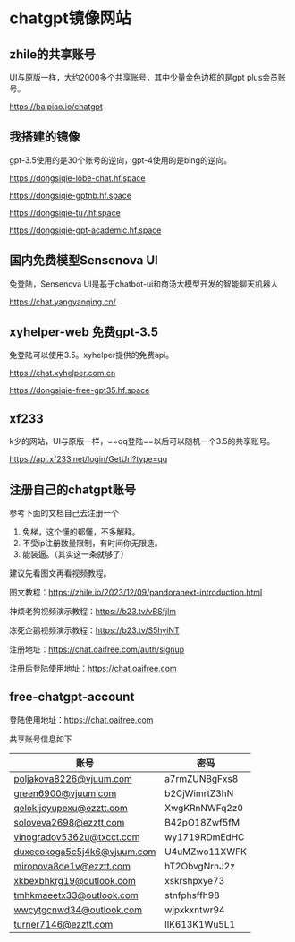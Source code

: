 # chatgpt镜像网站

## zhile的共享账号

UI与原版一样，大约2000多个共享账号，其中少量金色边框的是gpt plus会员账号。

https://baipiao.io/chatgpt

## 我搭建的镜像

gpt-3.5使用的是30个账号的逆向，gpt-4使用的是bing的逆向。

https://dongsiqie-lobe-chat.hf.space

https://dongsiqie-gptnb.hf.space

https://dongsiqie-tu7.hf.space

https://dongsiqie-gpt-academic.hf.space

## 国内免费模型Sensenova UI

免登陆，Sensenova UI是基于chatbot-ui和商汤大模型开发的智能聊天机器人

https://chat.yangyanqing.cn/

## xyhelper-web 免费gpt-3.5

免登陆可以使用3.5。xyhelper提供的免费api。

https://chat.xyhelper.com.cn

https://dongsiqie-free-gpt35.hf.space

## xf233

k少的网站，UI与原版一样，==qq登陆==以后可以随机一个3.5的共享账号。

https://api.xf233.net/login/GetUrl?type=qq

## 注册自己的chatgpt账号

参考下面的文档自己去注册一个

1. 免梯，这个懂的都懂，不多解释。
2. 不受ip注册数量限制，有时间你无限造。
3. 能装逼。（其实这一条就够了）

建议先看图文再看视频教程。

图文教程：https://zhile.io/2023/12/09/pandoranext-introduction.html

神烦老狗视频演示教程：https://b23.tv/vBSfjlm

冻死企鹅视频演示教程：https://b23.tv/S5hyiNT

注册地址：https://chat.oaifree.com/auth/signup

注册后登陆使用地址：https://chat.oaifree.com

## free-chatgpt-account

登陆使用地址：https://chat.oaifree.com

共享账号信息如下

| 账号                                                         | 密码          |
| ------------------------------------------------------------ | ------------- |
| [poljakova8226@vjuum.com](poljakova8226@vjuum.com) | a7rmZUNBgFxs8 |
| [green6900@vjuum.com](green6900@vjuum.com)     | b2CjWimrtZ3hN |
| [qelokijoyupexu@ezztt.com](qelokijoyupexu@ezztt.com) | XwgKRnNWFq2z0 |
| [soloveva2698@ezztt.com](soloveva2698@ezztt.com) | B42pO18Zwf5fM |
| [vinogradov5362u@txcct.com](vinogradov5362u@txcct.com) | wy1719RDmEdHC |
| [duxecokoga5c5j4k6@vjuum.com](duxecokoga5c5j4k6@vjuum.com) | U4uMZwo11XWFK |
| [mironova8de1v@ezztt.com](mironova8de1v@ezztt.com) | hT2ObvgNrnJ2z |
| [xkbexbhkrg19@outlook.com](xkbexbhkrg19@outlook.com) | xskrshpxye73  |
| [tmhkmaeetx33@outlook.com](tmhkmaeetx33@outlook.com) | stnfphsffh98  |
| [wwcytgcnwd34@outlook.com](wwcytgcnwd34@outlook.com) | wjpxkxntwr94  |
| [turner7146@ezztt.com](turner7146@ezztt.com)   | llK613K1Wu5L1 |

